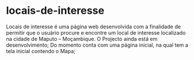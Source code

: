 # locais-de-interesse

Locais de interesse é uma página web desenvolvida com a finalidade de permitir que o usuário procure e encontre um local de interesse localizado na cidade de Maputo – Moçambique.
O Projecto ainda está em desenvolvimento;
Do momento conta com uma página inicial, na qual tem a tela inicial contendo o Mapa;

